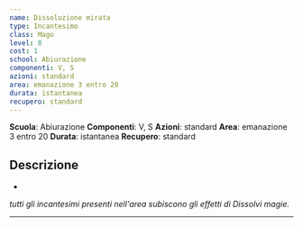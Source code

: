 ```yaml
---
name: Dissoluzione mirata
type: Incantesimo
class: Mago
level: 8
cost: 1
school: Abiurazione
componenti: V, S
azioni: standard
area: emanazione 3 entro 20
durata: istantanea
recupero: standard
---
```

**Scuola**: Abiurazione
**Componenti**: V, S
**Azioni**: standard
**Area**: emanazione 3 entro 20
**Durata**: istantanea
**Recupero**: standard

**Descrizione**
-

-

*tutti gli incantesimi presenti nell'area subiscono gli effetti di Dissolvi magie.*

---